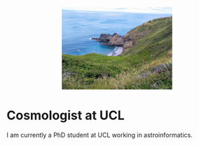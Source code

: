 <p align="center"><img width="50%" src="https://github.com/paddyroddy/paddyroddy/blob/master/cornwall.jpg"></p>

# Cosmologist at UCL

I am currently a PhD student at UCL working in astroinformatics.
